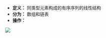 - **定义：** 同类型元素构成的有序序列的线性结构
- **分为：** 数组和链表
- **操作：** 

![](http://upload-images.jianshu.io/upload_images/3022282-b0e4e93ad4302ef7.png?imageMogr2/auto-orient/strip%7CimageView2/2/w/1240)
